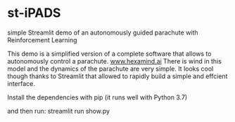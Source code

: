 # st-iPADS
simple Streamlit demo of an autonomously guided parachute with Reinforcement Learning

This demo is a simplified version of a complete software that allows to autonomously control a parachute. www.hexamind.ai
There is wind in this model and the dynamics of the parachute are very simple. It looks cool though thanks to Streamlit that allowed to rapidly build a simple and effcient interface. 


Install the dependencies with pip
(it runs well with Python 3.7)

and then run:
streamlit run show.py
